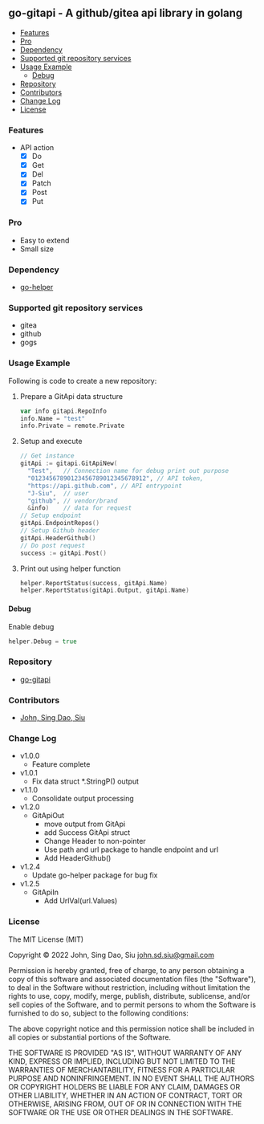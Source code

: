 ## go-gitapi - A github/gitea api library in golang

<!-- TOC -->

- [Features](#features)
- [Pro](#pro)
- [Dependency](#dependency)
- [Supported git repository services](#supported-git-repository-services)
- [Usage Example](#usage-example)
  - [Debug](#debug)
- [Repository](#repository)
- [Contributors](#contributors)
- [Change Log](#change-log)
- [License](#license)

<!-- /TOC -->

### Features

- API action
  - [x] Do
  - [x] Get
  - [x] Del
  - [x] Patch
  - [x] Post
  - [x] Put

### Pro

- Easy to extend
- Small size

### Dependency

- [go-helper](https://github.com/J-Siu/go-helper)

### Supported git repository services
- gitea
- github
- gogs

### Usage Example

Following is code to create a new repository:

1. Prepare a GitApi data structure
    ```go
    var info gitapi.RepoInfo
    info.Name = "test"
    info.Private = remote.Private
    ```

2. Setup and execute
    ```go
    // Get instance
    gitApi := gitapi.GitApiNew(
      "Test",   // Connection name for debug print out purpose
      "01234567890123456789012345678912", // API token,
      "https://api.github.com", // API entrypoint
      "J-Siu",  // user
      "github", // vendor/brand
      &info)    // data for request
    // Setup endpoint
    gitApi.EndpointRepos()
    // Setup Github header
    gitApi.HeaderGithub()
    // Do post request
    success := gitApi.Post()
    ```

3. Print out using helper function
    ```go
    helper.ReportStatus(success, gitApi.Name)
    helper.ReportStatus(gitApi.Output, gitApi.Name)
    ```

#### Debug

Enable debug
```go
helper.Debug = true
```

### Repository

- [go-gitapi](https://github.com/J-Siu/go-gitapi)

### Contributors

- [John, Sing Dao, Siu](https://github.com/J-Siu)

### Change Log

- v1.0.0
  - Feature complete
- v1.0.1
  - Fix data struct *.StringP() output
- v1.1.0
  - Consolidate output processing
- v1.2.0
  - GitApiOut
    - move output from GitApi
    - add Success
    GitApi struct
    - Change Header to non-pointer
    - Use path and url package to handle endpoint and url
    - Add HeaderGithub()
- v1.2.4
  - Update go-helper package for bug fix
- v1.2.5
  - GitApiIn
    - Add UrlVal(url.Values)

### License

The MIT License (MIT)

Copyright © 2022 John, Sing Dao, Siu <john.sd.siu@gmail.com>

Permission is hereby granted, free of charge, to any person obtaining a copy of this software and associated documentation files (the "Software"), to deal in the Software without restriction, including without limitation the rights to use, copy, modify, merge, publish, distribute, sublicense, and/or sell copies of the Software, and to permit persons to whom the Software is furnished to do so, subject to the following conditions:

The above copyright notice and this permission notice shall be included in all copies or substantial portions of the Software.

THE SOFTWARE IS PROVIDED "AS IS", WITHOUT WARRANTY OF ANY KIND, EXPRESS OR IMPLIED, INCLUDING BUT NOT LIMITED TO THE WARRANTIES OF MERCHANTABILITY, FITNESS FOR A PARTICULAR PURPOSE AND NONINFRINGEMENT. IN NO EVENT SHALL THE AUTHORS OR COPYRIGHT HOLDERS BE LIABLE FOR ANY CLAIM, DAMAGES OR OTHER LIABILITY, WHETHER IN AN ACTION OF CONTRACT, TORT OR OTHERWISE, ARISING FROM, OUT OF OR IN CONNECTION WITH THE SOFTWARE OR THE USE OR OTHER DEALINGS IN THE SOFTWARE.
